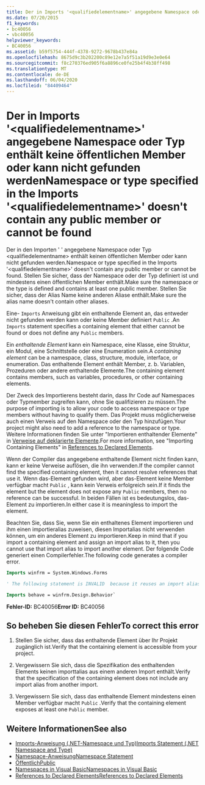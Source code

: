 ```yaml
---
title: Der in Imports '<qualifiedelementname>' angegebene Namespace oder Typ enthält keine öffentlichen Member oder kann nicht gefunden werden
ms.date: 07/20/2015
f1_keywords:
- bc40056
- vbc40056
helpviewer_keywords:
- BC40056
ms.assetid: b59f5754-444f-4378-9272-9678b437e84a
ms.openlocfilehash: 8675d9c3b202200c89e12e7a5f51a19d9e3e0e64
ms.sourcegitcommit: f8c270376ed905f6a8896ce0fe25b4f4b38ff498
ms.translationtype: MT
ms.contentlocale: de-DE
ms.lasthandoff: 06/04/2020
ms.locfileid: "84409464"
---
```

# <a name="namespace-or-type-specified-in-the-imports-qualifiedelementname-doesnt-contain-any-public-member-or-cannot-be-found"></a><span data-ttu-id="c1f3d-102">Der in Imports '\<qualifiedelementname>' angegebene Namespace oder Typ enthält keine öffentlichen Member oder kann nicht gefunden werden</span><span class="sxs-lookup"><span data-stu-id="c1f3d-102">Namespace or type specified in the Imports '\<qualifiedelementname>' doesn't contain any public member or cannot be found</span></span>

<span data-ttu-id="c1f3d-103">Der in den Importen ' ' angegebene Namespace oder Typ \<qualifiedelementname> enthält keinen öffentlichen Member oder kann nicht gefunden werden.</span><span class="sxs-lookup"><span data-stu-id="c1f3d-103">Namespace or type specified in the Imports '\<qualifiedelementname>' doesn't contain any public member or cannot be found.</span></span> <span data-ttu-id="c1f3d-104">Stellen Sie sicher, dass der Namespace oder der Typ definiert ist und mindestens einen öffentlichen Member enthält.</span><span class="sxs-lookup"><span data-stu-id="c1f3d-104">Make sure the namespace or the type is defined and contains at least one public member.</span></span> <span data-ttu-id="c1f3d-105">Stellen Sie sicher, dass der Alias Name keine anderen Aliase enthält.</span><span class="sxs-lookup"><span data-stu-id="c1f3d-105">Make sure the alias name doesn't contain other aliases.</span></span>

<span data-ttu-id="c1f3d-106">Eine- `Imports` Anweisung gibt ein enthaltende Element an, das entweder nicht gefunden werden kann oder keine Member definiert `Public` .</span><span class="sxs-lookup"><span data-stu-id="c1f3d-106">An `Imports` statement specifies a containing element that either cannot be found or does not define any `Public` members.</span></span>

<span data-ttu-id="c1f3d-107">Ein *enthaltende Element* kann ein Namespace, eine Klasse, eine Struktur, ein Modul, eine Schnittstelle oder eine Enumeration sein.</span><span class="sxs-lookup"><span data-stu-id="c1f3d-107">A *containing element* can be a namespace, class, structure, module, interface, or enumeration.</span></span> <span data-ttu-id="c1f3d-108">Das enthaltende Element enthält Member, z. b. Variablen, Prozeduren oder andere enthaltende Elemente.</span><span class="sxs-lookup"><span data-stu-id="c1f3d-108">The containing element contains members, such as variables, procedures, or other containing elements.</span></span>

<span data-ttu-id="c1f3d-109">Der Zweck des Importierens besteht darin, dass Ihr Code auf Namespaces oder Typmember zugreifen kann, ohne Sie qualifizieren zu müssen.</span><span class="sxs-lookup"><span data-stu-id="c1f3d-109">The purpose of importing is to allow your code to access namespace or type members without having to qualify them.</span></span> <span data-ttu-id="c1f3d-110">Das Projekt muss möglicherweise auch einen Verweis auf den Namespace oder den Typ hinzufügen.</span><span class="sxs-lookup"><span data-stu-id="c1f3d-110">Your project might also need to add a reference to the namespace or type.</span></span> <span data-ttu-id="c1f3d-111">Weitere Informationen finden Sie unter "Importieren enthaltender Elemente" in [Verweise auf deklarierte Elemente](../../programming-guide/language-features/declared-elements/references-to-declared-elements.md).</span><span class="sxs-lookup"><span data-stu-id="c1f3d-111">For more information, see "Importing Containing Elements" in [References to Declared Elements](../../programming-guide/language-features/declared-elements/references-to-declared-elements.md).</span></span>

<span data-ttu-id="c1f3d-112">Wenn der Compiler das angegebene enthaltende Element nicht finden kann, kann er keine Verweise auflösen, die ihn verwenden.</span><span class="sxs-lookup"><span data-stu-id="c1f3d-112">If the compiler cannot find the specified containing element, then it cannot resolve references that use it.</span></span> <span data-ttu-id="c1f3d-113">Wenn das-Element gefunden wird, aber das-Element keine Member verfügbar macht `Public` , kann kein Verweis erfolgreich sein.</span><span class="sxs-lookup"><span data-stu-id="c1f3d-113">If it finds the element but the element does not expose any `Public` members, then no reference can be successful.</span></span> <span data-ttu-id="c1f3d-114">In beiden Fällen ist es bedeutungslos, das-Element zu importieren.</span><span class="sxs-lookup"><span data-stu-id="c1f3d-114">In either case it is meaningless to import the element.</span></span>

<span data-ttu-id="c1f3d-115">Beachten Sie, dass Sie, wenn Sie ein enthaltenes Element importieren und ihm einen importieralias zuweisen, diesen Importalias nicht verwenden können, um ein anderes Element zu importieren.</span><span class="sxs-lookup"><span data-stu-id="c1f3d-115">Keep in mind that if you import a containing element and assign an import alias to it, then you cannot use that import alias to import another element.</span></span> <span data-ttu-id="c1f3d-116">Der folgende Code generiert einen Compilerfehler.</span><span class="sxs-lookup"><span data-stu-id="c1f3d-116">The following code generates a compiler error.</span></span>

```vb
Imports winfrm = System.Windows.Forms

' The following statement is INVALID  because it reuses an import alias.

Imports behave = winfrm.Design.Behavior`
```

<span data-ttu-id="c1f3d-117">**Fehler-ID:** BC40056</span><span class="sxs-lookup"><span data-stu-id="c1f3d-117">**Error ID:** BC40056</span></span>

## <a name="to-correct-this-error"></a><span data-ttu-id="c1f3d-118">So beheben Sie diesen Fehler</span><span class="sxs-lookup"><span data-stu-id="c1f3d-118">To correct this error</span></span>

1. <span data-ttu-id="c1f3d-119">Stellen Sie sicher, dass das enthaltende Element über Ihr Projekt zugänglich ist.</span><span class="sxs-lookup"><span data-stu-id="c1f3d-119">Verify that the containing element is accessible from your project.</span></span>

2. <span data-ttu-id="c1f3d-120">Vergewissern Sie sich, dass die Spezifikation des enthaltenden Elements keinen importtalias aus einem anderen Import enthält.</span><span class="sxs-lookup"><span data-stu-id="c1f3d-120">Verify that the specification of the containing element does not include any import alias from another import.</span></span>

3. <span data-ttu-id="c1f3d-121">Vergewissern Sie sich, dass das enthaltende Element mindestens einen Member verfügbar macht `Public` .</span><span class="sxs-lookup"><span data-stu-id="c1f3d-121">Verify that the containing element exposes at least one `Public` member.</span></span>

## <a name="see-also"></a><span data-ttu-id="c1f3d-122">Weitere Informationen</span><span class="sxs-lookup"><span data-stu-id="c1f3d-122">See also</span></span>

- [<span data-ttu-id="c1f3d-123">Imports-Anweisung (.NET-Namespace und Typ)</span><span class="sxs-lookup"><span data-stu-id="c1f3d-123">Imports Statement (.NET Namespace and Type)</span></span>](../statements/imports-statement-net-namespace-and-type.md)
- [<span data-ttu-id="c1f3d-124">Namespace-Anweisung</span><span class="sxs-lookup"><span data-stu-id="c1f3d-124">Namespace Statement</span></span>](../statements/namespace-statement.md)
- [<span data-ttu-id="c1f3d-125">Öffentlich</span><span class="sxs-lookup"><span data-stu-id="c1f3d-125">Public</span></span>](../modifiers/public.md)
- [<span data-ttu-id="c1f3d-126">Namespaces in Visual Basic</span><span class="sxs-lookup"><span data-stu-id="c1f3d-126">Namespaces in Visual Basic</span></span>](../../programming-guide/program-structure/namespaces.md)
- [<span data-ttu-id="c1f3d-127">References to Declared Elements</span><span class="sxs-lookup"><span data-stu-id="c1f3d-127">References to Declared Elements</span></span>](../../programming-guide/language-features/declared-elements/references-to-declared-elements.md)
